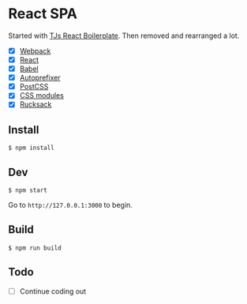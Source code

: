 <hidden cmd="git push https://rms1000watt@github.com/rms1000watt/react-spa.git master:master"/>

# React SPA

Started with [TJs React Boilerplate](https://github.com/tj/frontend-boilerplate). Then removed and rearranged a lot.

- [x] [Webpack](https://webpack.github.io)
- [x] [React](https://facebook.github.io/react/)
- [x] [Babel](https://babeljs.io/)
- [x] [Autoprefixer](https://github.com/postcss/autoprefixer)
- [x] [PostCSS](https://github.com/postcss/postcss)
- [x] [CSS modules](https://github.com/outpunk/postcss-modules)
- [x] [Rucksack](http://simplaio.github.io/rucksack/docs)

## Install

```
$ npm install
```

## Dev

```
$ npm start
```

Go to `http://127.0.0.1:3000` to begin.

## Build

```
$ npm run build
```

## Todo

- [ ] Continue coding out
